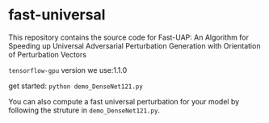 # fast-universal

This repository contains the source code for Fast-UAP: An Algorithm for Speeding up Universal Adversarial Perturbation Generation with Orientation of Perturbation Vectors

`tensorflow-gpu` version we use:1.1.0

get started: `python demo_DenseNet121.py`

You can also compute a fast universal perturbation for your model by following the struture in `demo_DenseNet121.py`.
